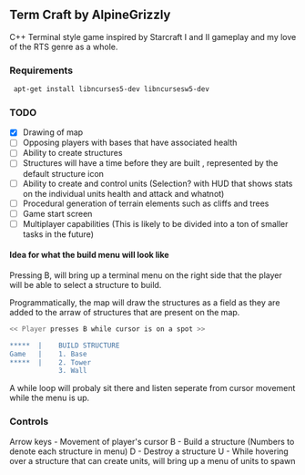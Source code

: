 ## Term Craft by AlpineGrizzly 
C++ Terminal style game inspired by Starcraft I and II gameplay and my love of the RTS genre as a whole.


### Requirements  
```sh
 apt-get install libncurses5-dev libncursesw5-dev
```
### TODO 
- [X] Drawing of map
- [ ] Opposing players with bases that have associated health
- [ ] Ability to create structures
- [ ] Structures will have a time before they are built , represented by the default structure icon
- [ ] Ability to create and control units (Selection? with HUD that shows stats on the individual units health and attack and whatnot)
- [ ] Procedural generation of terrain elements such as cliffs and trees
- [ ] Game start screen
- [ ] Multiplayer capabilities (This is likely to be divided into a ton of smaller tasks in the future)

#### Idea for what the build menu will look like 
Pressing B, will bring up a terminal menu on the right side that the
player will be able to select a structure to build. 

Programmatically, the map will draw the structures as a field as they are added
to the arraw of structures that are present on the map. 

```sh
<< Player presses B while cursor is on a spot >>

*****  |    BUILD STRUCTURE 
Game   |    1. Base
*****  |    2. Tower
            3. Wall 
```

A while loop will probaly sit there and listen seperate from cursor 
movement while the menu is up.

### Controls
Arrow keys - Movement of player's cursor 
B - Build a structure (Numbers to denote each structure in menu)
D - Destroy a structure 
U - While hovering over a structure that can create units, will bring
up a menu of units to spawn 
